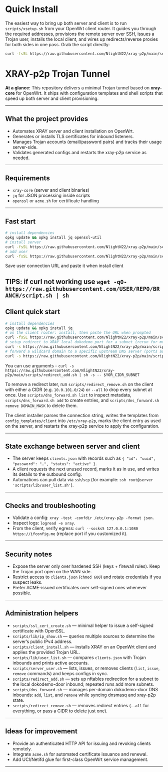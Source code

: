 # Quick Install

The easiest way to bring up both server and client is to run `scripts/xsetup.sh` from your OpenWrt client router. It guides you through the required addresses, provisions the remote server over SSH, issues a Trojan user, installs the local client, and wires up redirects/reverse proxies for both sides in one pass. Grab the script directly:

```bash
curl -fsSL https://raw.githubusercontent.com/NlightN22/xray-p2p/main/scripts/xsetup.sh | sh
```

# XRAY-p2p Trojan Tunnel

**At a glance:** This repository delivers a minimal Trojan tunnel based on **xray-core** for OpenWrt. It ships with configuration templates and shell scripts that speed up both server and client provisioning.

---

## What the project provides

- Automates XRAY server and client installation on OpenWrt.
- Generates or installs TLS certificates for inbound listeners.
- Manages Trojan accounts (email/password pairs) and tracks their usage server-side.
- Validates generated configs and restarts the xray-p2p service as needed.

---

## Requirements

- `xray-core` (server and client binaries)
- `jq` for JSON processing inside scripts
- `openssl` or `acme.sh` for certificate handling

---

## Fast start

``` bash
# install dependencies
opkg update && opkg install jq openssl-util
# install server
curl -fsSL https://raw.githubusercontent.com/NlightN22/xray-p2p/main/scripts/server_install.sh | sh
# add user
curl -fsSL https://raw.githubusercontent.com/NlightN22/xray-p2p/main/scripts/server_user.sh | sh -s -- issue
```
Save user connection URL and paste it when install client

TIPS: if curl not working use `wget -qO- https://raw.githubusercontent.com/USER/REPO/BRANCH/script.sh | sh`
---

## Client quick start
``` bash
# install dependencies
opkg update && opkg install jq
# on the client router: install, then paste the URL when prompted
curl -fsSL https://raw.githubusercontent.com/NlightN22/xray-p2p/main/scripts/client_install.sh | sh
# setup redirect to XRAY local dokodemo port for a subnet (rerun for more)
curl -s https://raw.githubusercontent.com/NlightN22/xray-p2p/main/scripts/redirect_add.sh | sh
# forward a wildcard domain to a specific upstream DNS server (ports auto-increment from 53331)
curl -s https://raw.githubusercontent.com/NlightN22/xray-p2p/main/scripts/dns_forward.sh | sh -s -- add
```
You can use arguments - `curl -s https://raw.githubusercontent.com/NlightN22/xray-p2p/main/scripts/redirect_add.sh | sh -s -- $YOR_CIDR_SUBNET`

To remove a redirect later, run `scripts/redirect_remove.sh` on the client
with either a CIDR (e.g. `10.0.101.0/24`) or `--all` to drop every subnet at once.
Use `scripts/dns_forward.sh list` to inspect metadata, `scripts/dns_forward.sh add` to create entries, and `scripts/dns_forward.sh remove DOMAIN_MASK` to delete them.

The client installer parses the connection string, writes the templates from `config_templates/client` into `/etc/xray-p2p`, marks the client entry as used on the server, and restarts the xray-p2p service to apply the configuration.

---

## State exchange between server and client

- The server keeps `clients.json` with records such as `{ "id": "uuid", "password": "…", "status": "active" }`.
- A client requests the next unused record, marks it as in use, and writes its details to the outbound config.
- Automations can pull data via `ssh`/`scp` (for example: `ssh root@server 'scripts/lib/user_list.sh'`).

---

## Checks and troubleshooting

- Validate a config: `xray -test -confdir /etc/xray-p2p -format json`.
- Inspect logs: `logread -e xray`.
- From the client, verify egress: `curl --socks5 127.0.0.1:1080 https://ifconfig.me` (replace port if you customized it).

---

## Security notes

- Expose the server only over hardened SSH (keys + firewall rules). Keep the Trojan port open on the WAN side.
- Restrict access to `clients.json` (`chmod 600`) and rotate credentials if you suspect leaks.
- Prefer ACME-issued certificates over self-signed ones whenever possible.

---

## Administration helpers

- `scripts/ssl_cert_create.sh` — minimal helper to issue a self-signed certificate with OpenSSL.
- `scripts/lib/ip_show.sh` — queries multiple sources to determine the server’s public IPv4 address.
- `scripts/client_install.sh` — installs XRAY on an OpenWrt client and applies the provided Trojan URL.
- `scripts/lib/user_list.sh` — compares `clients.json` with Trojan inbounds and prints active accounts.
- `scripts/server_user.sh` — lists, issues, or removes clients (`list`, `issue`, `remove` commands) and keeps configs in sync.
- `scripts/redirect_add.sh` — sets up nftables redirection for a subnet to the local dokodemo-door inbound; repeated runs add more subnets.
- `scripts/dns_forward.sh` — manages per-domain dokodemo-door DNS inbounds: `add`, `list`, and `remove` while syncing dnsmasq and xray-p2p state.
- `scripts/redirect_remove.sh` — removes redirect entries (`--all` for everything, or pass a CIDR to delete just one).

---

## Ideas for improvement

- Provide an authenticated HTTP API for issuing and revoking clients remotely.
- Integrate `acme.sh` for automated certificate issuance and renewal.
- Add UCI/Netifd glue for first-class OpenWrt service management.

---
